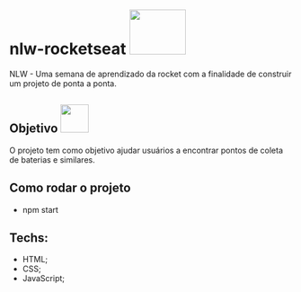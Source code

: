 # nlw-rocketseat <img src="https://i.pinimg.com/originals/5c/18/5d/5c185d20f2848590e2448f07f73b6ec4.jpg" width="100px" height="80px">

NLW - Uma semana de aprendizado da rocket com a finalidade de construir um projeto de ponta a ponta.

## Objetivo <img src="https://lh3.googleusercontent.com/proxy/Yd3-boMz_apRzCEpUSN4f8ytpRsZquvNPNwc-C285SIRIxfWHObDYHo9J0DXLzBqLVJ1GgR0LiIEtgeagWdF6JDcyrDw2SMe_iF6xoNHcbkvQNmiGTqZ_jWgZudO4loN7hEp1617AhEtwjhzAZK56CEhmZZnA2tUjN_m5U6gdh0mi8jijQ" width="50px" height="50px">
O projeto tem como objetivo ajudar usuários a encontrar pontos de coleta de baterias e similares.

## Como rodar o projeto
* npm start

## Techs:
* HTML;
* CSS;
* JavaScript;

